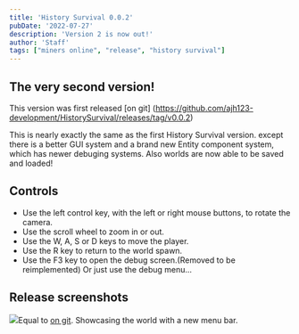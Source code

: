 ```yaml
---
title: 'History Survival 0.0.2'
pubDate: '2022-07-27'
description: 'Version 2 is now out!'
author: 'Staff'
tags: ["miners online", "release", "history survival"]
---
```


## The very second version!

This version was first released [on git] (https://github.com/ajh123-development/HistorySurvival/releases/tag/v0.0.2)

This is nearly exactly the same as the first History Survival version. except there is a better GUI system and a brand new Entity component system, which has newer debuging systems. Also worlds are now able to be saved and loaded!

## Controls
* Use the left control key, with the left or right mouse buttons, to rotate the camera.
* Use the scroll wheel to zoom in or out.
* Use the W, A, S or D keys to move the player.
* Use the R key to return to the world spawn.
* Use the F3 key to open the debug screen.(Removed to be reimplemented) Or just use the debug menu...

## Release screenshots
<img src="/files/images/History_survival3.PNG">Equal to [on git](https://github.com/ajh123-development/HistorySurvival/releases/tag/v0.0.2). Showcasing the world with a new menu bar.</img>
